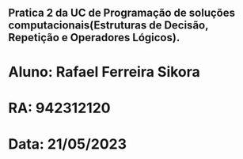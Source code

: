 ## Pratica 2 da UC de Programação de soluções computacionais(Estruturas de Decisão, Repetição e Operadores Lógicos).
# Aluno: Rafael Ferreira Sikora
# RA: 942312120
# Data: 21/05/2023
